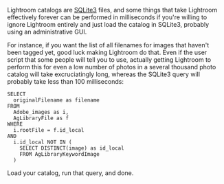 Lightroom catalogs are [SQLite3](https://sqlite.org/index.html) files, and some things that take Lightroom effectively forever can be performed in milliseconds if you're willing to ignore Lightroom entirely and just load the catalog in SQLite3, probably using an administrative GUI.

For instance, if you want the list of all filenames for images that haven't been tagged yet, good luck making Lightroom do that. Even if the user script that some people will tell you to use, actually getting Lightroom to perform this for even a low number of photos in a several thousand photo catalog will take excruciatingly long, whereas the SQLite3 query will probably take less than 100 milliseconds:

```
SELECT
  originalFilename as filename
FROM
  Adobe_images as i,
  AgLibraryFile as f
WHERE
  i.rootFile = f.id_local
AND
  i.id_local NOT IN (
    SELECT DISTINCT(image) as id_local
    FROM AgLibraryKeywordImage
  )
```

Load your catalog, run that query, and done.